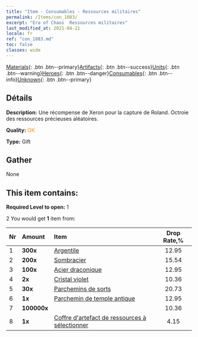 ```yaml
---
title: "Item - Consumables - Ressources militaires"
permalink: /Items/con_1083/
excerpt: "Era of Chaos  Ressources militaires"
last_modified_at: 2021-04-21
locale: fr
ref: "con_1083.md"
toc: false
classes: wide
---
```

 [Materials](/fr/Items/){: .btn .btn--primary}[Artifacts](/fr/Items/Artifacts/){: .btn .btn--success}[Units](/fr/Items/Units/){: .btn .btn--warning}[Heroes](/fr/Items/Heroes/){: .btn .btn--danger}[Consumables](/fr/Items/Consumables/){: .btn .btn--info}[Unknown](/fr/Items/Unknown/){: .btn .btn--primary}

## Détails
 **Description:** Une récompense de Xeron pour la capture de Roland. Octroie des ressources précieuses aléatoires.

 **Quality:** <span style="color: #FF8C00">OK</span>

 **Type:** Gift

## Gather

  None

## This item contains:

 **Required Level to open:** 1

 2 You would get **1** item  from:

  | Nr | Amount |     Item    | Drop Rate,% |
  |:---|:-------|:------------|:---------:|
  | 1 |  **300x** | [Argentile](/fr/Items/con_882/) | 12.95 | 
  | 2 |  **200x** | [Sombracier](/fr/Items/con_881/) | 15.54 | 
  | 3 |  **100x** | [Acier draconique](/fr/Items/con_880/) | 12.95 | 
  | 4 |  **2x** | [Cristal violet](/fr/Items/con_720/) | 10.36 | 
  | 5 |  **30x** | [Parchemins de sorts](/fr/Items/con_694/) | 20.73 | 
  | 6 |  **1x** | [Parchemin de temple antique](/fr/Items/con_697/) | 12.95 | 
  | 7 |  **100000x** | <i class="fas fa-coins"/> | 10.36 | 
  | 8 |  **1x** | [Coffre d'artefact de ressources à sélectionner](/fr/Items/con_1084/) | 4.15 | 
